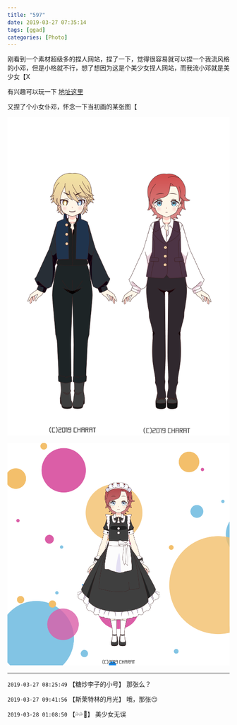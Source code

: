 ```yaml
---
title: "597"
date: 2019-03-27 07:35:14
tags: [ggad]
categories: [Photo]
---
```


<p>刚看到一个素材超级多的捏人网站，捏了一下，觉得很容易就可以捏一个我流风格的小邓，但是小格就不行，想了想因为这是个美少女捏人网站，而我流小邓就是美少女【X</p> 
<p>有兴趣可以玩一下&nbsp;<a rel="nofollow" href="https://charat.me/genesis/create/" target="_blank"  >地址这里</a></p> 
<p>又捏了个小女仆邓，怀念一下当初画的某张图【</p>

![](https://raw.githubusercontent.com/alicewish/meowchain247/master/img_cVZNdzJtQk9JV2ZjTXNTSHN4RUVhUkJQQ09TbWlxQ1FCaWhWSGh2YWszd1NpcGVxMWVNTnB3PT0.png)

![](https://raw.githubusercontent.com/alicewish/meowchain247/master/img_cVZNdzJtQk9JV2VMOGQ2c3pxVVVjaGRqTmU5ZUFXUC9HMW5rYkFMZVJ6Z0tjTlJ3b2Z4alFnPT0.png)

---

`2019-03-27 08:25:49` 【糖炒李子的小号】 那张么？

`2019-03-27 09:41:56` 【斯莱特林的月光】 哦，那张😏

`2019-03-28 01:08:50` 【💦💦🍉】 美少女无误
